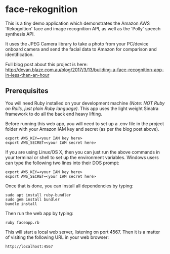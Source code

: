 # face-rekognition

This is a tiny demo application which demonstrates the Amazon AWS 'Rekognition' face and image recognition API, as well as the 'Polly' speech synthesis API.

It uses the JPEG Camera library to take a photo from your PC/device onboard camera and send the facial data to Amazon for comparison and identification.

Full blog post about this project is here: http://devan.blaze.com.au/blog/2017/3/13/building-a-face-recognition-app-in-less-than-an-hour

## Prerequisites

You will need Ruby installed on your development machine *(Note: NOT Ruby on Rails, just plain Ruby language)*.  This app uses the light weight Sinatra framework to do all the back end heavy lifting.

Before running this web app, you will need to set up a .env file in the project folder with your Amazon IAM key and secret (as per the blog post above).

```
export AWS_KEY=<your IAM key here>
export AWS_SECRET=<your IAM secret here>
```

If you are using Linux/OS X, then you can just run the above commands in your terminal or shell to set up the environment variables.  Windows users can type the following two lines into their DOS prompt:

```
export AWS_KEY=<your IAM key here>
export AWS_SECRET=<your IAM secret here>
```

Once that is done, you can install all dependencies by typing:

```
sudo apt install ruby-bundler
sudo gem install bundler
bundle install
```

Then run the web app by typing:

```
ruby faceapp.rb
```

This will start a local web server, listening on port 4567.  Then it is a matter of visiting the following URL in your web browser:

```
http://localhost:4567
```
